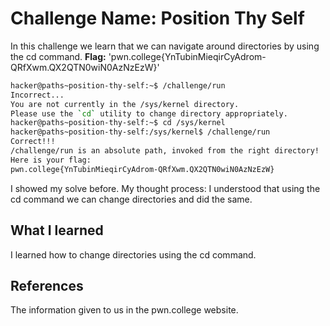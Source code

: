 # Challenge Name: Position Thy Self
In this challenge we learn that we can navigate around directories by using the cd command.
**Flag:** 'pwn.college{YnTubinMieqirCyAdrom-QRfXwm.QX2QTN0wiN0AzNzEzW}'
```bash
hacker@paths~position-thy-self:~$ /challenge/run
Incorrect...
You are not currently in the /sys/kernel directory.
Please use the `cd` utility to change directory appropriately.
hacker@paths~position-thy-self:~$ cd /sys/kernel
hacker@paths~position-thy-self:/sys/kernel$ /challenge/run
Correct!!!
/challenge/run is an absolute path, invoked from the right directory!
Here is your flag:
pwn.college{YnTubinMieqirCyAdrom-QRfXwm.QX2QTN0wiN0AzNzEzW}
```

I showed my solve before.
My thought process: I understood that using the cd command we can change directories and did the same.
## What I learned
I learned how to change directories using the cd command.
## References
The information given to us in the pwn.college website.
